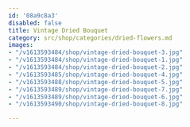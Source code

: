 ```yaml
---
id: '08a9c8a3'
disabled: false
title: Vintage Dried Bouquet
category: src/shop/categories/dried-flowers.md
images:
- "/v1613593484/shop/vintage-dried-bouquet-3.jpg"
- "/v1613593484/shop/vintage-dried-bouquet-1.jpg"
- "/v1613593484/shop/vintage-dried-bouquet-2.jpg"
- "/v1613593485/shop/vintage-dried-bouquet-4.jpg"
- "/v1613593488/shop/vintage-dried-bouquet-5.jpg"
- "/v1613593489/shop/vintage-dried-bouquet-7.jpg"
- "/v1613593489/shop/vintage-dried-bouquet-6.jpg"
- "/v1613593490/shop/vintage-dried-bouquet-8.jpg"

---
```

